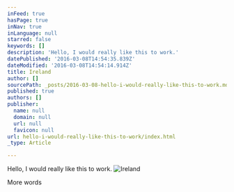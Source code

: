 ```yaml
---
inFeed: true
hasPage: true
inNav: true
inLanguage: null
starred: false
keywords: []
description: 'Hello, I would really like this to work.'
datePublished: '2016-03-08T14:54:35.839Z'
dateModified: '2016-03-08T14:54:14.914Z'
title: Ireland
author: []
sourcePath: _posts/2016-03-08-hello-i-would-really-like-this-to-work.md
published: true
authors: []
publisher:
  name: null
  domain: null
  url: null
  favicon: null
url: hello-i-would-really-like-this-to-work/index.html
_type: Article

---
```

Hello, I would really like this to work.
![Ireland](https://s3-us-west-2.amazonaws.com/the-grid-img/p/e2aa91d48af8f1076ecc3bc593d408c1651ba959.jpg)

More words